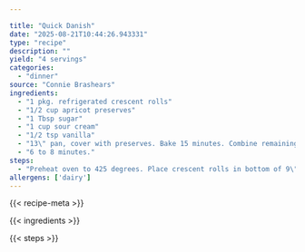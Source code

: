 ```yaml
---

title: "Quick Danish"
date: "2025-08-21T10:44:26.943331"
type: "recipe"
description: ""
yield: "4 servings"
categories:
  - "dinner"
source: "Connie Brashears"
ingredients:
  - "1 pkg. refrigerated crescent rolls"
  - "1/2 cup apricot preserves"
  - "1 Tbsp sugar"
  - "1 cup sour cream"
  - "1/2 tsp vanilla"
  - "13\" pan, cover with preserves. Bake 15 minutes. Combine remaining"
  - "6 to 8 minutes."
steps:
  - "Preheat oven to 425 degrees. Place crescent rolls in bottom of 9\" x mixture. Reduce heat to 325 degrees, return rolls to oven and bake"
allergens: ['dairy']
---
```


{{< recipe-meta >}}

{{< ingredients >}}

{{< steps >}}
